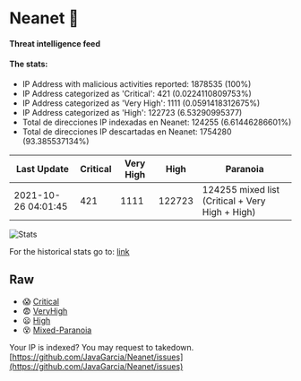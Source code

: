 # Neanet :hocho:
#### Threat intelligence feed
#### The stats:

- IP Address with malicious activities reported: 1878535 (100%)
- IP Address categorized as 'Critical':  421 (0.0224110809753%)
- IP Address categorized as 'Very High':  1111 (0.0591418312675%)
- IP Address categorized as 'High':  122723 (6.53290995377)
- Total de direcciones IP indexadas en Neanet:  124255 (6.61446286601%)
- Total de direcciones IP descartadas en Neanet:  1754280 (93.385537134%)

| Last Update | Critical | Very High | High | Paranoia |
| --- | --- | --- | --- | --- |
| 2021-10-26 04:01:45 | 421 | 1111 | 122723 | 124255 mixed list (Critical + Very High + High)|

![Stats](https://docs.google.com/spreadsheets/d/e/2PACX-1vSnaNMIXVabIpDJjufMlzH7poXnshF3mgd8Is1g9ytUEzVsP5my4Trn8f-xkoLLQ38xpL3HtmUexLo6/pubchart?oid=501124687&format=image)

For the historical stats go to: [link](/stats.csv)
## Raw
- :scream: [Critical](https://raw.githubusercontent.com/JavaGarcia/Neanet/master/blacklists/neanet_critical.txt)
- :fearful: [VeryHigh](https://raw.githubusercontent.com/JavaGarcia/Neanet/master/blacklists/neanet_veryHigh.txtt)
- :frowning: [High](https://raw.githubusercontent.com/JavaGarcia/Neanet/master/blacklists/neanet_high.txt)
- :dizzy_face: [Mixed-Paranoia](https://raw.githubusercontent.com/JavaGarcia/Neanet/master/blacklists/neanet_all.txt)


Your IP is indexed? You may request to takedown. [https://github.com/JavaGarcia/Neanet/issues](https://github.com/JavaGarcia/Neanet/issues)
























































































































































































































































































































































































































































































































































































































































































































































































































































































































































































































































































































































































































































































































































































































































































































































































































































































































































































































































































































































































































































































































































































































































































































































































































































































































































































































































































































































































































































































































































































































































































































































































































































































































































































































































































































































































































































































































































































































































































































































































































































































































































































































































































































































































































































































































































































































































































































































































































































































































































































































































































































































































































































































































































































































































































































































































































































































































































































































































































































































































































































































































































































































































































































































































































































































































































































































































































































































































































































































































































































































































































































































































































































































































































































































































































































































































































































































































































































































































































































































































































































































































































































































































































































































































































































































































































































































































































































































































































































































































































































































































































































































































































































































































































































































































































































































































































































































































































































































































































